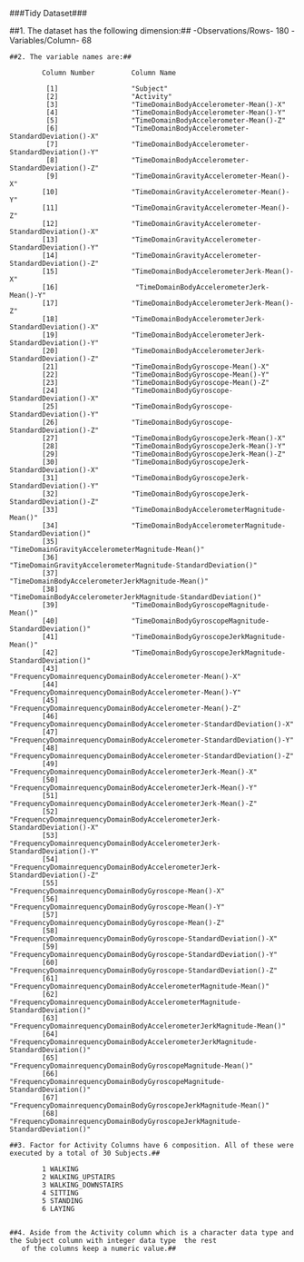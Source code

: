 ###Tidy Dataset###

  ##1. The dataset has the following dimension:##
            -Observations/Rows- 180
            -Variables/Column-  68
    
    ##2. The variable names are:##

            Column Number         Column Name

             [1]                  "Subject"                                                                        
             [2]                  "Activity"                                                                       
             [3]                  "TimeDomainBodyAccelerometer-Mean()-X"                                           
             [4]                  "TimeDomainBodyAccelerometer-Mean()-Y"                                           
             [5]                  "TimeDomainBodyAccelerometer-Mean()-Z"                                           
             [6]                  "TimeDomainBodyAccelerometer-StandardDeviation()-X"                              
             [7]                  "TimeDomainBodyAccelerometer-StandardDeviation()-Y"                              
             [8]                  "TimeDomainBodyAccelerometer-StandardDeviation()-Z"                              
             [9]                  "TimeDomainGravityAccelerometer-Mean()-X"                                        
            [10]                  "TimeDomainGravityAccelerometer-Mean()-Y"                                        
            [11]                  "TimeDomainGravityAccelerometer-Mean()-Z"                                        
            [12]                  "TimeDomainGravityAccelerometer-StandardDeviation()-X"                           
            [13]                  "TimeDomainGravityAccelerometer-StandardDeviation()-Y"                           
            [14]                  "TimeDomainGravityAccelerometer-StandardDeviation()-Z"                           
            [15]                  "TimeDomainBodyAccelerometerJerk-Mean()-X"                                       
            [16]                   "TimeDomainBodyAccelerometerJerk-Mean()-Y"                                       
            [17]                  "TimeDomainBodyAccelerometerJerk-Mean()-Z"                                       
            [18]                  "TimeDomainBodyAccelerometerJerk-StandardDeviation()-X"                          
            [19]                  "TimeDomainBodyAccelerometerJerk-StandardDeviation()-Y"                          
            [20]                  "TimeDomainBodyAccelerometerJerk-StandardDeviation()-Z"                          
            [21]                  "TimeDomainBodyGyroscope-Mean()-X"                                               
            [22]                  "TimeDomainBodyGyroscope-Mean()-Y"                                               
            [23]                  "TimeDomainBodyGyroscope-Mean()-Z"                                               
            [24]                  "TimeDomainBodyGyroscope-StandardDeviation()-X"                                  
            [25]                  "TimeDomainBodyGyroscope-StandardDeviation()-Y"                                  
            [26]                  "TimeDomainBodyGyroscope-StandardDeviation()-Z"                                  
            [27]                  "TimeDomainBodyGyroscopeJerk-Mean()-X"                                           
            [28]                  "TimeDomainBodyGyroscopeJerk-Mean()-Y"                                           
            [29]                  "TimeDomainBodyGyroscopeJerk-Mean()-Z"                                           
            [30]                  "TimeDomainBodyGyroscopeJerk-StandardDeviation()-X"                              
            [31]                  "TimeDomainBodyGyroscopeJerk-StandardDeviation()-Y"                              
            [32]                  "TimeDomainBodyGyroscopeJerk-StandardDeviation()-Z"                              
            [33]                  "TimeDomainBodyAccelerometerMagnitude-Mean()"                                    
            [34]                  "TimeDomainBodyAccelerometerMagnitude-StandardDeviation()"                       
            [35]                  "TimeDomainGravityAccelerometerMagnitude-Mean()"                                 
            [36]                  "TimeDomainGravityAccelerometerMagnitude-StandardDeviation()"                    
            [37]                  "TimeDomainBodyAccelerometerJerkMagnitude-Mean()"                                
            [38]                  "TimeDomainBodyAccelerometerJerkMagnitude-StandardDeviation()"                   
            [39]                  "TimeDomainBodyGyroscopeMagnitude-Mean()"                                        
            [40]                  "TimeDomainBodyGyroscopeMagnitude-StandardDeviation()"                           
            [41]                  "TimeDomainBodyGyroscopeJerkMagnitude-Mean()"                                    
            [42]                  "TimeDomainBodyGyroscopeJerkMagnitude-StandardDeviation()"                       
            [43]                  "FrequencyDomainrequencyDomainBodyAccelerometer-Mean()-X"                        
            [44]                  "FrequencyDomainrequencyDomainBodyAccelerometer-Mean()-Y"                        
            [45]                  "FrequencyDomainrequencyDomainBodyAccelerometer-Mean()-Z"                        
            [46]                  "FrequencyDomainrequencyDomainBodyAccelerometer-StandardDeviation()-X"           
            [47]                  "FrequencyDomainrequencyDomainBodyAccelerometer-StandardDeviation()-Y"           
            [48]                  "FrequencyDomainrequencyDomainBodyAccelerometer-StandardDeviation()-Z"           
            [49]                  "FrequencyDomainrequencyDomainBodyAccelerometerJerk-Mean()-X"                    
            [50]                  "FrequencyDomainrequencyDomainBodyAccelerometerJerk-Mean()-Y"                    
            [51]                  "FrequencyDomainrequencyDomainBodyAccelerometerJerk-Mean()-Z"                    
            [52]                  "FrequencyDomainrequencyDomainBodyAccelerometerJerk-StandardDeviation()-X"       
            [53]                  "FrequencyDomainrequencyDomainBodyAccelerometerJerk-StandardDeviation()-Y"       
            [54]                  "FrequencyDomainrequencyDomainBodyAccelerometerJerk-StandardDeviation()-Z"       
            [55]                  "FrequencyDomainrequencyDomainBodyGyroscope-Mean()-X"                            
            [56]                  "FrequencyDomainrequencyDomainBodyGyroscope-Mean()-Y"                            
            [57]                  "FrequencyDomainrequencyDomainBodyGyroscope-Mean()-Z"                            
            [58]                  "FrequencyDomainrequencyDomainBodyGyroscope-StandardDeviation()-X"               
            [59]                  "FrequencyDomainrequencyDomainBodyGyroscope-StandardDeviation()-Y"               
            [60]                  "FrequencyDomainrequencyDomainBodyGyroscope-StandardDeviation()-Z"               
            [61]                  "FrequencyDomainrequencyDomainBodyAccelerometerMagnitude-Mean()"                 
            [62]                  "FrequencyDomainrequencyDomainBodyAccelerometerMagnitude-StandardDeviation()"    
            [63]                  "FrequencyDomainrequencyDomainBodyAccelerometerJerkMagnitude-Mean()"             
            [64]                  "FrequencyDomainrequencyDomainBodyAccelerometerJerkMagnitude-StandardDeviation()"
            [65]                  "FrequencyDomainrequencyDomainBodyGyroscopeMagnitude-Mean()"                     
            [66]                  "FrequencyDomainrequencyDomainBodyGyroscopeMagnitude-StandardDeviation()"        
            [67]                  "FrequencyDomainrequencyDomainBodyGyroscopeJerkMagnitude-Mean()"                 
            [68]                  "FrequencyDomainrequencyDomainBodyGyroscopeJerkMagnitude-StandardDeviation()"  

    ##3. Factor for Activity Columns have 6 composition. All of these were executed by a total of 30 Subjects.##

            1 WALKING
            2 WALKING_UPSTAIRS
            3 WALKING_DOWNSTAIRS
            4 SITTING
            5 STANDING
            6 LAYING
      
      
    ##4. Aside from the Activity column which is a character data type and the Subject column with integer data type  the rest 
       of the columns keep a numeric value.##

